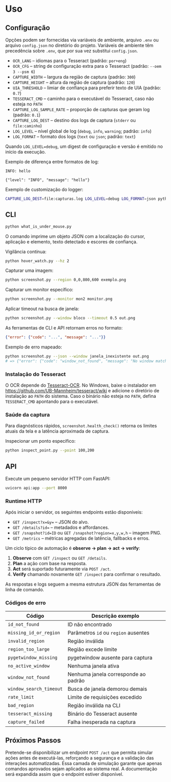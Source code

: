 # Uso

## Configuração

Opções podem ser fornecidas via variáveis de ambiente, arquivo `.env` ou arquivo `config.json` no diretório do projeto. Variáveis de ambiente têm precedência sobre `.env`, que por sua vez substitui `config.json`.

- `OCR_LANG` – idiomas para o Tesseract (padrão: `por+eng`)
- `OCR_CFG` – string de configuração extra para o Tesseract (padrão: `--oem 3 --psm 6`)
- `CAPTURE_WIDTH` – largura da região de captura (padrão: `300`)
- `CAPTURE_HEIGHT` – altura da região de captura (padrão: `120`)
- `UIA_THRESHOLD` – limiar de confiança para preferir texto de UIA (padrão: `0.7`)
- `TESSERACT_CMD` – caminho para o executável do Tesseract, caso não esteja no `PATH`
- `CAPTURE_LOG_SAMPLE_RATE` – proporção de capturas que geram log (padrão: `0.1`)
- `CAPTURE_LOG_DEST` – destino dos logs de captura (`stderr` ou `file:caminho`)
- `LOG_LEVEL` – nível global de log (`debug`, `info`, `warning`; padrão: `info`)
- `LOG_FORMAT` – formato dos logs (`text` ou `json`; padrão: `text`)

Quando `LOG_LEVEL=debug`, um digest de configuração e versão é emitido no início da execução.

Exemplo de diferença entre formatos de log:

```
INFO: hello
```

```
{"level": "INFO", "message": "hello"}
```

Exemplo de customização do logger:

```sh
CAPTURE_LOG_DEST=file:capturas.log LOG_LEVEL=debug LOG_FORMAT=json python hover_watch.py --hz 2
```


## CLI

```sh
python what_is_under_mouse.py
```

O comando imprime um objeto JSON com a localização do cursor, aplicação e elemento, texto detectado e escores de confiança.

Vigilância contínua:

```sh
python hover_watch.py --hz 2
```

Capturar uma imagem:

```sh
python screenshot.py --region 0,0,800,600 exemplo.png
```

Capturar um monitor específico:

```sh
python screenshot.py --monitor mon2 monitor.png
```

Aplicar timeout na busca de janela:

```sh
python screenshot.py --window bloco --timeout 0.5 out.png
```

As ferramentas de CLI e API retornam erros no formato:

```json
{"error": {"code": "...", "message": "..."}}
```

Exemplo de erro mapeado:

```sh
python screenshot.py --json --window janela_inexistente out.png
# => {"error": {"code": "window_not_found", "message": "No window matches pattern"}}
```

### Instalação do Tesseract

O OCR depende do [Tesseract-OCR](https://github.com/tesseract-ocr/tesseract). No Windows, baixe o instalador em
<https://github.com/UB-Mannheim/tesseract/wiki> e adicione o diretório de instalação ao `PATH` do sistema. Caso o binário
não esteja no `PATH`, defina `TESSERACT_CMD` apontando para o executável.

### Saúde da captura

Para diagnósticos rápidos, `screenshot.health_check()` retorna os limites atuais da
tela e a latência aproximada de captura.

Inspecionar um ponto específico:

```sh
python inspect_point.py --point 100,200
```

## API

Execute um pequeno servidor HTTP com FastAPI:

```sh
uvicorn api:app --port 8000
```

### Runtime HTTP

Após iniciar o servidor, os seguintes endpoints estão disponíveis:

- `GET /inspect?x=&y=` – JSON do alvo.
- `GET /details?id=` – metadados e affordances.
- `GET /snapshot?id=ID` ou `GET /snapshot?region=x,y,w,h` – imagem PNG.
- `GET /metrics` – métricas agregadas de latência, fallbacks e erros.

Um ciclo típico de automação é **observe → plan → act → verify**:

1. **Observe** com `GET /inspect` ou `GET /details`.
2. **Plan** a ação com base na resposta.
3. **Act** será suportado futuramente via `POST /act`.
4. **Verify** chamando novamente `GET /inspect` para confirmar o resultado.

As respostas e logs seguem a mesma estrutura JSON das ferramentas de linha de comando.

### Códigos de erro

| Código              | Descrição exemplo                      |
|---------------------|----------------------------------------|
| `id_not_found`      | ID não encontrado                       |
| `missing_id_or_region` | Parâmetros `id` ou `region` ausentes |
| `invalid_region`    | Região inválida                         |
| `region_too_large`  | Região excede limite                    |
| `pygetwindow_missing` | pygetwindow ausente para captura       |
| `no_active_window`  | Nenhuma janela ativa                    |
| `window_not_found`  | Nenhuma janela corresponde ao padrão    |
| `window_search_timeout` | Busca de janela demorou demais      |
| `rate_limit`        | Limite de requisições excedido          |
| `bad_region`        | Região inválida na CLI                  |
| `tesseract_missing` | Binário do Tesseract ausente            |
| `capture_failed`    | Falha inesperada na captura             |

## Próximos Passos

Pretende-se disponibilizar um endpoint `POST /act` que permita simular ações antes de executá-las, reforçando a segurança e a validação das interações automatizadas. Essa camada de simulação garante que apenas comandos aprovados sejam aplicados ao sistema real. A documentação será expandida assim que o endpoint estiver disponível.


